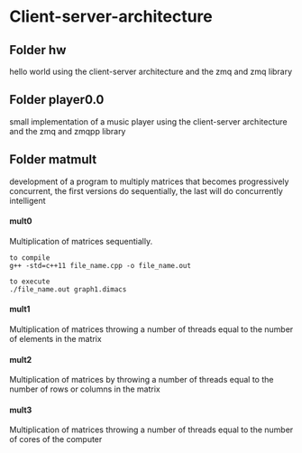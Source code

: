 # Client-server-architecture

## Folder hw

hello world using the client-server architecture and the zmq and zmq library

## Folder player0.0

small implementation of a music player using the client-server architecture and the zmq and zmqpp library

## Folder matmult

development of a program to multiply matrices that becomes progressively concurrent, the first versions do sequentially, the last will do concurrently intelligent

#### mult0
Multiplication of matrices sequentially.
```
to compile
g++ -std=c++11 file_name.cpp -o file_name.out
```
```
to execute
./file_name.out graph1.dimacs
```

#### mult1
Multiplication of matrices throwing a number of threads equal to the number of elements in the matrix

#### mult2
Multiplication of matrices by throwing a number of threads equal to the number of rows or columns in the matrix

#### mult3
Multiplication of matrices throwing a number of threads equal to the number of cores of the computer

